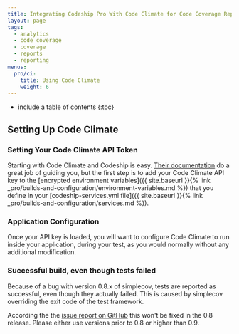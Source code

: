 ```yaml
---
title: Integrating Codeship Pro With Code Climate for Code Coverage Reports
layout: page
tags:
  - analytics
  - code coverage
  - coverage
  - reports
  - reporting
menus:
  pro/ci:
    title: Using Code Climate
    weight: 6
---
```


* include a table of contents
{:toc}

## Setting Up Code Climate

### Setting Your Code Climate API Token

Starting with Code Climate and Codeship is easy. [Their documentation](http://docs.CodeClimate.com/article/219-setting-up-test-coverage) do a great job of guiding you, but the first step is to add your Code Climate API key to the [encrypted environment variables]({{ site.baseurl }}{% link _pro/builds-and-configuration/environment-variables.md %}) that you define in your [codeship-services.yml file]({{ site.baseurl }}{% link _pro/builds-and-configuration/services.md %}).

### Application Configuration

Once your API key is loaded, you will want to configure Code Climate to run inside your application, during your test, as you would normally without any additional modification.

### Successful build, even though tests failed

Because of a bug with version 0.8.x of simplecov, tests are reported as successful, even though they actually failed. This is caused by simplecov overriding the exit code of the test framework.

According the the [issue report on GitHub](https://github.com/colszowka/simplecov/issues/281) this won't be fixed in the 0.8 release. Please either use versions prior to 0.8 or higher than 0.9.
